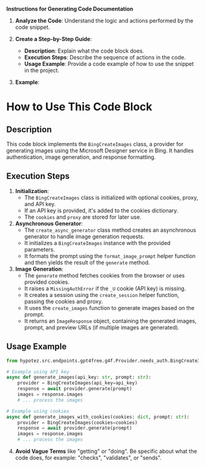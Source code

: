 **Instructions for Generating Code Documentation**

1. **Analyze the Code**: Understand the logic and actions performed by the code snippet.

2. **Create a Step-by-Step Guide**:
    - **Description**: Explain what the code block does.
    - **Execution Steps**: Describe the sequence of actions in the code.
    - **Usage Example**: Provide a code example of how to use the snippet in the project.

3. **Example**:

How to Use This Code Block
=========================================================================================

Description
-------------------------
This code block implements the `BingCreateImages` class, a provider for generating images using the Microsoft Designer service in Bing. It handles authentication, image generation, and response formatting.

Execution Steps
-------------------------
1. **Initialization**:
   - The `BingCreateImages` class is initialized with optional cookies, proxy, and API key.
   - If an API key is provided, it's added to the cookies dictionary.
   - The `cookies` and `proxy` are stored for later use.
2. **Asynchronous Generator**:
   - The `create_async_generator` class method creates an asynchronous generator to handle image generation requests.
   - It initializes a `BingCreateImages` instance with the provided parameters.
   - It formats the prompt using the `format_image_prompt` helper function and then yields the result of the `generate` method.
3. **Image Generation**:
   - The `generate` method fetches cookies from the browser or uses provided cookies.
   - It raises a `MissingAuthError` if the `_U` cookie (API key) is missing.
   - It creates a session using the `create_session` helper function, passing the cookies and proxy.
   - It uses the `create_images` function to generate images based on the prompt.
   - It returns an `ImageResponse` object, containing the generated images, prompt, and preview URLs (if multiple images are generated).

Usage Example
-------------------------

```python
from hypotez.src.endpoints.gpt4free.g4f.Provider.needs_auth.BingCreateImages import BingCreateImages

# Example using API key
async def generate_images(api_key: str, prompt: str):
    provider = BingCreateImages(api_key=api_key)
    response = await provider.generate(prompt)
    images = response.images
    # ... process the images

# Example using cookies
async def generate_images_with_cookies(cookies: dict, prompt: str):
    provider = BingCreateImages(cookies=cookies)
    response = await provider.generate(prompt)
    images = response.images
    # ... process the images
```

4. **Avoid Vague Terms** like "getting" or "doing". Be specific about what the code does, for example: "checks", "validates", or "sends".